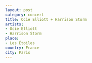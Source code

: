 ```yaml
---
layout: post
category: concert
title: Ocie Elliott + Harrison Storm
artists: 
- Ocie Elliott
- Harrison Storm
place: 
- Les Étoiles
country: France
city: Paris
---
```


